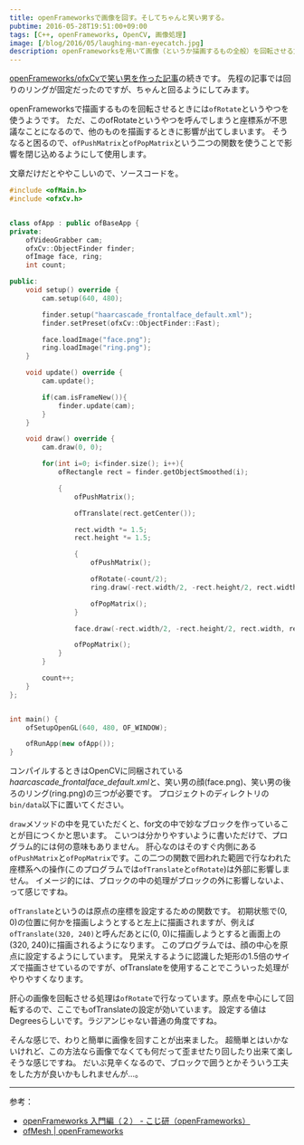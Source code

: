 ```yaml
---
title: openFrameworksで画像を回す。そしてちゃんと笑い男する。
pubtime: 2016-05-28T19:51:00+09:00
tags: [C++, openFrameworks, OpenCV, 画像処理]
image: [/blog/2016/05/laughing-man-eyecatch.jpg]
description: openFrameworksを用いて画像（というか描画するもの全般）を回転させる方法です。ofxCvを使って作った笑い男プログラムの笑い男画像をきちんと回すようにしてみました。
---
```


[openFrameworks/ofxCvで笑い男を作った記事](/blog/2016/05/ofxcv-laughing-man)の続きです。
先程の記事では回りのリングが固定だったのですが、ちゃんと回るようにしてみます。

openFrameworksで描画するものを回転させるときには`ofRotate`というやつを使うようです。
ただ、このofRotateというやつを呼んでしまうと座標系が不思議なことになるので、他のものを描画するときに影響が出てしまいます。
そうなると困るので、`ofPushMatrix`と`ofPopMatrix`という二つの関数を使うことで影響を閉じ込めるようにして使用します。

文章だけだとややこしいので、ソースコードを。
``` cpp
#include <ofMain.h>
#include <ofxCv.h>


class ofApp : public ofBaseApp {
private:
    ofVideoGrabber cam;
    ofxCv::ObjectFinder finder;
    ofImage face, ring;
    int count;

public:
    void setup() override {
        cam.setup(640, 480);

        finder.setup("haarcascade_frontalface_default.xml");
        finder.setPreset(ofxCv::ObjectFinder::Fast);

        face.loadImage("face.png");
        ring.loadImage("ring.png");
    }

    void update() override {
        cam.update();

        if(cam.isFrameNew()){
            finder.update(cam);
        }
    }

    void draw() override {
        cam.draw(0, 0);

        for(int i=0; i<finder.size(); i++){
            ofRectangle rect = finder.getObjectSmoothed(i);

            {
                ofPushMatrix();

                ofTranslate(rect.getCenter());

                rect.width *= 1.5;
                rect.height *= 1.5;

                {
                    ofPushMatrix();

                    ofRotate(-count/2);
                    ring.draw(-rect.width/2, -rect.height/2, rect.width, rect.height);

                    ofPopMatrix();
                }

                face.draw(-rect.width/2, -rect.height/2, rect.width, rect.height);

                ofPopMatrix();
            }
        }

        count++;
    }
};


int main() {
    ofSetupOpenGL(640, 480, OF_WINDOW);

    ofRunApp(new ofApp());
}
```
コンパイルするときはOpenCVに同梱されている*haarcascade_frontalface_default.xml*と、笑い男の顔(face.png)、笑い男の後ろのリング(ring.png)の三つが必要です。
プロジェクトのディレクトリの`bin/data`以下に置いてください。

`draw`メソッドの中を見ていただくと、for文の中で妙なブロックを作っていることが目につくかと思います。
こいつは分かりやすいように書いただけで、プログラム的には何の意味もありません。
肝心なのはそのすぐ内側にある`ofPushMatrix`と`ofPopMatrix`です。この二つの関数で囲われた範囲で行なわれた座標系への操作(このプログラムでは`ofTranslate`と`ofRotate`)は外部に影響しません。
イメージ的には、ブロックの中の処理がブロックの外に影響しないよ、って感じですね。

`ofTranslate`というのは原点の座標を設定するための関数です。
初期状態で(0, 0)の位置に何かを描画しようとすると左上に描画されますが、例えば`ofTranslate(320, 240)`と呼んだあとに(0, 0)に描画しようとすると画面上の(320, 240)に描画されるようになります。
このプログラムでは、顔の中心を原点に設定するようにしています。
見栄えするように認識した矩形の1.5倍のサイズで描画させているのですが、ofTranslateを使用することでこういった処理がやりやすくなります。

肝心の画像を回転させる処理は`ofRotate`で行なっています。原点を中心にして回転するので、ここでもofTranslateの設定が効いています。
設定する値はDegreesらしいです。ラジアンじゃない普通の角度ですね。

そんな感じで、わりと簡単に画像を回すことが出来ました。
超簡単とはいかないけれど、この方法なら画像でなくても何だって歪ませたり回したり出来て楽しそうな感じですね。
だいぶ見辛くなるので、ブロックで囲うとかそういう工夫をした方が良いかもしれませんが…。

---

参考：
- [openFrameworks 入門編（２） - こじ研（openFrameworks）](http://www.myu.ac.jp/~xkozima/lab/ofTutorial2.html)
- [ofMesh | openFrameworks](http://openframeworks.cc/documentation/graphics/ofGraphics/#show_ofRotate)
